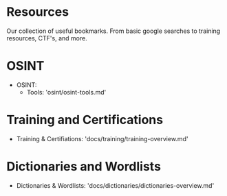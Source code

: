 # Resources

Our collection of useful bookmarks. From basic google searches to training resources, CTF's, and more.

# OSINT
- OSINT:
  - Tools: 'osint/osint-tools.md'

# Training and Certifications
- Training & Certifiations: 'docs/training/training-overview.md' 

# Dictionaries and Wordlists
- Dictionaries & Wordlists: 'docs/dictionaries/dictionaries-overview.md'
